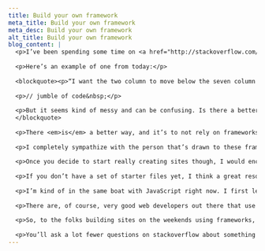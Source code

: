 ```yaml
---
title: Build your own framework
meta_title: Build your own framework
meta_desc: Build your own framework
alt_title: Build your own framework
blog_content: |
  <p>I’ve been spending some time on <a href="http://stackoverflow.com/">stackoverflow</a> lately and have noticed an uptick in the number of questions that come from beginners using HTML/CSS frameworks.</p>
  
  <p>Here’s an example of one from today:</p>
  
  <blockquote><p>“I want the two column to move below the seven column when the screen size is small. The only way I figured out to do it is to do something like:</p>
  
  <p>// jumble of code&nbsp;</p>
  
  <p>But it seems kind of messy and can be confusing. Is there a better way?”</p>
  </blockquote>
  
  <p>There <em>is</em> a better way, and it’s to not rely on frameworks built by someone else.</p>
  
  <p>I completely sympathize with the person that’s drawn to these frameworks. I would’ve been drawn to them if they existed when I started building sites. They look great, they’re responsive, and you can have a site up in no-time with a little know-how and the old college try. It’s the perfect weekend project. If you never go beyond that stage, then it’s a great option.</p>
  
  <p>Once you decide to start really creating sites though, I would encourage you to ditch the framework as soon as possible and start hand building from scratch. Every developer uses a set of starter files, and the sooner you start creating your own, the better off you’ll be.</p>
  
  <p>If you don’t have a set of starter files yet, I think a great resource is <a href="http://bradfrost.github.com/this-is-responsive/">This is Responsive</a> by Brad Frost. The resources on his site will help you to not only discover new patterns, but most importantly you can go the CodePen and see how they’re actually built.</p>
  
  <p>I’m kind of in the same boat with JavaScript right now. I first learned jQuery to control the behavior of my sites, as most people do, but lately I’ve made it a goal to learn actual Javascript. It’s a learning curve for sure, but I think that in the long-run I’ll be a better developer because I’ll understand the underlying language, rather than just a library built for it. In fact, I can already see a huge difference.</p>
  
  <p>There are, of course, very good web developers out there that use these frameworks. The difference is that the professional developer understands how they work, and have likely adjusted the files to meet their needs because of it.</p>
  
  <p>So, to the folks building sites on the weekends using frameworks, my advice is to spend a bit more time and learn to roll your own framework. Understand each line of code in your files. &nbsp;</p>
  
  <p>You’ll ask a lot fewer questions on stackoverflow about something you built by hand. You also get to build something from scratch, which is always more rewarding.</p>
---
```

